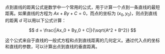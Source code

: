  点到直线的距离公式是数学中一个常用的公式，用于计算一个点到一条直线的最短距离。如果直线的方程为 $Ax + By + C = 0$，而点的坐标为 $(x_0, y_0)$，则点到直线的距离 $d$ 可以用以下公式计算：

$$
d = \frac{|Ax_0 + By_0 + C|}{\sqrt{A^2 + B^2}}
$$

这个公式来自于直线的一般式方程和点到直线距离的几何定义。通过代入点的坐标和直线的参数，可以计算出点到直线的垂直距离。